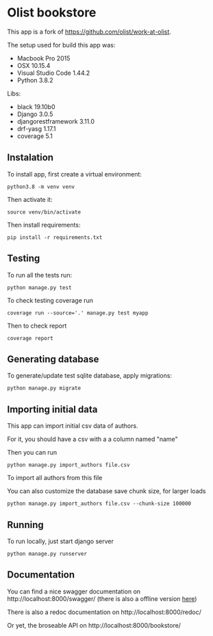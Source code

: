 # Olist bookstore

This app is a fork of https://github.com/olist/work-at-olist.

The setup used for build this app was:
- Macbook Pro 2015
- OSX 10.15.4 
- Visual Studio Code 1.44.2
- Python 3.8.2 

Libs:
- black 19.10b0
- Django 3.0.5
- djangorestframework 3.11.0
- drf-yasg 1.17.1
- coverage 5.1

## Instalation

To install app, first create a virtual environment:
```
python3.8 -m venv venv
```

Then activate it:
```
source venv/bin/activate
````

Then install requirements:
```
pip install -r requirements.txt
```

## Testing

To run all the tests run:
```
python manage.py test
```

To check testing coverage run 

```
coverage run --source='.' manage.py test myapp
```

Then to check report
```
coverage report
```

## Generating database

To generate/update test sqlite database, apply migrations:

```
python manage.py migrate
```

## Importing initial data

This app can import initial csv data of authors.

For it, you should have a csv with a a column named "name"

Then you can run 
``` 
python manage.py import_authors file.csv
```

To import all authors from this file

You can also customize the database save chunk size, for larger loads

``` 
python manage.py import_authors file.csv --chunk-size 100000
```

## Running

To run locally, just start django server
```
python manage.py runserver
```

## Documentation

You can find a nice swagger documentation on http://localhost:8000/swagger/
(there is also a offline version [here](swagger.json))

There is also a redoc documentation on http://localhost:8000/redoc/

Or yet, the broseable API on http://localhost:8000/bookstore/